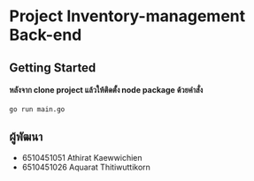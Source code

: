 # Project Inventory-management Back-end

## Getting Started


#### หลังจาก clone project แล้วให้ติดตั้ง node package ด้วยคำสั่ง
```bash
go run main.go
```

## ผู้พัฒนา
- 6510451051 Athirat Kaewwichien 
- 6510451026 Aquarat Thitiwuttikorn